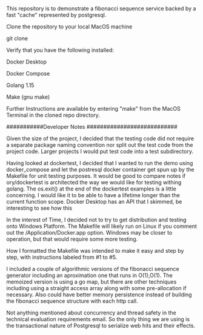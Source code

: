# 
This repository is to demonstrate a fibonacci sequence service backed by a fast "cache" represented by postgresql.

Clone the repository to your local MacOS machine

git clone 

Verify that you have the following installed:

Docker Desktop

Docker Compose

Golang 1.15

Make (gnu make)


Further Instructions are available by entering "make<enter>" from the MacOS Terminal in the cloned repo directory.

###########Developer Notes ###########################

Given the size of the project, I decided that the testing code did not require a separate package naming convention
nor split out the test code from the project code.  Larger projects I would put test code into a test subdirectory.

Having looked at dockertest, I decided that I wanted to run the demo using docker_compose and let the postresql docker container get spun up by the Makefile for unit testing purposes.  It would be good to compare notes if ory/dockertest is architected the way we would like for testing withing golang.  The os.exit() at the end of the dockertest examples is a little concerning.  I would like it to be able to have a lifetime longer than the current function scope.  Docker Desktop has an API that I skimmed, be interesting to see how this 

In the interest of Time, I decided not to try to get distribution and testing onto Windows Platform.  The Makefile will likely run on Linux if you comment out the /Application/Docker.app option.  Windows may be closer to operation, but that would require some more testing.

How I formatted the Makefile was intended to make it easy and step by step, with instructions labeled from #1 to #5.

I included a couple of algorithmic versions of the fibonacci sequence generator including an aproximation one that
runs in O(1),O(1).  The memoized version is using a go map, but there are other techniques including using a straight access array along with some pre-allocation if necessary.  Also could have better memory persistence instead of building the fibonacci sequence structure with each http call.

Not anything mentioned about concurrency and thread safety in the technical evaluation requirements email.  So the only 
thing we are using is the transactional nature of Postgresql to serialize web hits and their effects.








